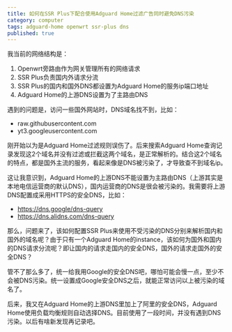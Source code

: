 ```yaml
---
title: 如何在SSR Plus下配合使用Adguard Home过滤广告同时避免DNS污染
category: computer
tags: adguard-home openwrt ssr-plus dns
published: true
---
```

我当前的网络结构是：
1. Openwrt旁路由作为网关管理所有的网络请求
2. SSR Plus负责国内外请求分流
3. SSR Plus的国内和国外DNS都设置为Adguard Home的服务ip端口地址
4. Adguard Home的上游DNS设置为了主路由DNS

遇到的问题是，访问一些国外网站时，DNS域名找不到，比如：
- raw.githubusercontent.com
- yt3.googleusercontent.com

刚开始以为是Adguard Home过滤规则误伤了。后来搜索Adguard Home查询记录发现这2个域名并没有过滤或拦截这两个域名，是正常解析的。结合这2个域名的特点，都是国外主流的服务，看起来像是DNS被污染了，才导致查不到域名ip。

这让我意识到，Adguard Home的上游DNS不能设置为主路由DNS（上游其实是本地电信运营商的默认DNS），国内运营商的DNS是很会被污染的。我需要将上游DNS配置成采用HTTPS的安全DNS，比如：
- https://dns.google/dns-query
- https://dns.alidns.com/dns-query

那么，问题来了，该如何配置SSR Plus来使用不受污染的DNS分别来解析国内和国外的域名呢？由于只有一个Adguard Home的instance，该如何为国外和国内的DNS请求分流呢？即让国内的请求走国内的安全DNS，国外的请求走国外的安全DNS？

管不了那么多了，统一给我用Google的安全DNS吧，哪怕可能会慢一点，至少不会被DNS污染。统一设置成Google安全DNS之后，就能正常访问以上被污染的域名了。

后来，我又在Adguard Home的上游DNS里加上了阿里的安全DNS，Adguard Home使用负载均衡规则自动选择DNS。目前使用了一段时间，并没有遇到DNS污染。以后有啥新发现再记录吧。

